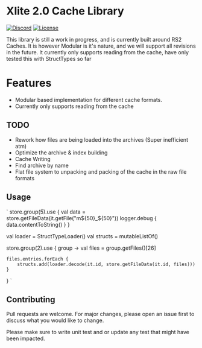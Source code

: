 # Xlite 2.0 Cache Library

[![Discord](https://img.shields.io/discord/212385463418355713?color=%237289DA&logo=Discord&logoColor=%237289DA)](https://discord.gg/3scgBkrfMG)
[![License](https://img.shields.io/github/license/xlite2/xlite)](#)

This library is still a work in progress, and is currently built around RS2 Caches. It is however Modular is it's nature, and we will support all revisions in the future.
It currently only supports reading from the cache, have only tested this with StructTypes so far

# Features
- Modular based implementation for different cache formats.
- Currently only supports reading from the cache

## TODO
- Rework how files are being loaded into the archives (Super inefficient atm)
- Optimize the archive & index building
- Cache Writing
- Find archive by name
- Flat file system to unpacking and packing of the cache in the raw file formats

## Usage

`
store.group(5).use {
    val data = store.getFileData(it.getFile("m${50}_${50}"))
    logger.debug { data.contentToString() }
}

val loader = StructTypeLoader()
val structs = mutableListOf<StructType>()

store.group(2).use { group ->
    val files = group.getFiles()[26]

    files.entries.forEach {
        structs.add(loader.decode(it.id, store.getFileData(it.id, files)))
    }
}
`


## Contributing
Pull requests are welcome. For major changes, please open an issue first to discuss what you would like to change.

Please make sure to write unit test and or update any test that might have been impacted.
